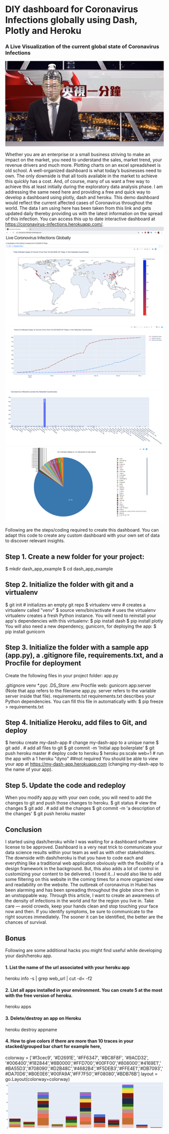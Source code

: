 # DIY dashboard for Coronavirus Infections globally using Dash, Plotly and Heroku
### A Live Visualization of the current global state of Coronavirus Infections
![Explainable Deep Learning](images/header_img.jpeg)

Whether you are an enterprise or a small business striving to make an impact on the market, you need to understand the sales, market trend, your revenue drivers and much more. Plotting charts on an excel spreadsheet is old school. A well-organized dashboard is what today’s businesses need to own. The only downside is that all tools available in the market to achieve this quickly has a cost. And, of course, many of us want a free way to achieve this at least initially during the exploratory data analysis phase. I am addressing the same need here and providing a free and quick way to develop a dashboard using plotly, dash and heroku. This demo dashboard would reflect the current affected cases of Coronavirus throughout the world. The data I am using here has been taken from this link and gets updated daily thereby providing us with the latest information on the spread of this infection. You can access this up to date interactive dashboard at https://coronavirus-infections.herokuapp.com/.
![Explainable Deep Learning](images/1.png)
![Explainable Deep Learning](images/2.png)
![Explainable Deep Learning](images/3.png)
![Explainable Deep Learning](images/4.png)


Following are the steps/coding required to create this dashboard. You can adapt this code to create any custom dashboard with your own set of data to discover relevant insights.
## Step 1. Create a new folder for your project:
$ mkdir dash_app_example
$ cd dash_app_example
## Step 2. Initialize the folder with git and a virtualenv
$ git init        # initializes an empty git repo
$ virtualenv venv # creates a virtualenv called "venv"
$ source venv/bin/activate # uses the virtualenv
virtualenv creates a fresh Python instance. You will need to reinstall your app's dependencies with this virtualenv:
$ pip install dash
$ pip install plotly
You will also need a new dependency, gunicorn, for deploying the app:
$ pip install gunicorn
## Step 3. Initialize the folder with a sample app (app.py), a .gitignore file, requirements.txt, and a Procfile for deployment
Create the following files in your project folder:
app.py

.gitignore
venv
*.pyc
.DS_Store
.env
Procfile
web: gunicorn app:server
(Note that app refers to the filename app.py. server refers to the variable server inside that file).
requirements.txt
requirements.txt describes your Python dependencies. You can fill this file in automatically with:
$ pip freeze > requirements.txt
## Step 4. Initialize Heroku, add files to Git, and deploy
$ heroku create my-dash-app # change my-dash-app to a unique name
$ git add . # add all files to git
$ git commit -m 'Initial app boilerplate'
$ git push heroku master # deploy code to heroku
$ heroku ps:scale web=1  # run the app with a 1 heroku "dyno" ##not required
You should be able to view your app at https://my-dash-app.herokuapp.com (changing my-dash-app to the name of your app).
## Step 5. Update the code and redeploy
When you modify app.py with your own code, you will need to add the changes to git and push those changes to heroku.
$ git status # view the changes
$ git add .  # add all the changes
$ git commit -m 'a description of the changes'
$ git push heroku master
## Conclusion
I started using dash/heroku while I was waiting for a dashboard software license to be approved. Dashboard is a very neat trick to communicate your data science results within your team as well as with other stakeholders. The downside with dash/heroku is that you have to code each and everything like a traditional web application obviously with the flexibility of a design framework in the background. But, this also adds a lot of control in customizing your content to be delivered. I loved it…I would also like to add some filtering on this website in the coming times for a more organized view and readability on the website.
The outbreak of coronavirus in Hubei has been alarming and has been spreading throughout the globe since then in an unstoppable way. Through this article, I want to create an awareness of the density of infections in the world and for the region you live in. Take care — avoid crowds, keep your hands clean and stop touching your face now and then. If you identify symptoms, be sure to communicate to the right sources immediately. The sooner it can be identified, the better are the chances of survival.
## Bonus
Following are some additional hacks you might find useful while developing your dash/heroku app.
#### 1. List the name of the url associated with your heroku app
heroku info -s | grep web_url | cut -d= -f2
#### 2. List all apps installed in your environment. You can create 5 at the most with the free version of heroku.
heroku apps
#### 3. Delete/destroy an app on Heroku
heroku destroy appname
#### 4. How to give colors if there are more than 10 traces in your stacked/grouped bar chart for example here,
colorway = ['#f3cec9', '#D2691E', '#FF6347', '#BC8F8F', '#9ACD32', '#006400','#182844','#8B0000','#FFD700','#00FF00','#808000','#4169E1','#BA55D3','#708090','#D2B48C','#4682B4','#F5DEB3','#FFE4E1','#DB7093','#DA70D6','#B0E0E6','#00FA9A','#FF7F50','#F08080','#BDB76B']
layout = go.Layout(colorway=colorway)
![Explainable Deep Learning](images/5.png)
